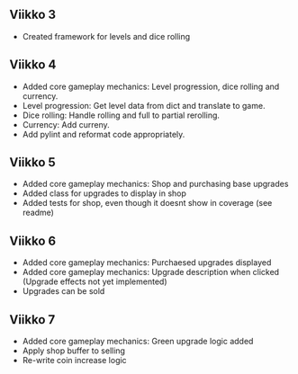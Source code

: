 ## Viikko 3

- Created framework for levels and dice rolling

## Viikko 4

- Added core gameplay mechanics: Level progression, dice rolling and currency.
- Level progression: Get level data from dict and translate to game.
- Dice rolling: Handle rolling and full to partial rerolling.
- Currency: Add curreny.
- Add pylint and reformat code appropriately.

## Viikko 5

- Added core gameplay mechanics: Shop and purchasing base upgrades
- Added class for upgrades to display in shop
- Added tests for shop, even though it doesnt show in coverage (see readme)

## Viikko 6

- Added core gameplay mechanics: Purchaesed upgrades displayed 
- Added core gameplay mechanics: Upgrade description when clicked (Upgrade effects not yet implemented)
- Upgrades can be sold

## Viikko 7

- Added core gameplay mechanics: Green upgrade logic added
- Apply shop buffer to selling
- Re-write coin increase logic